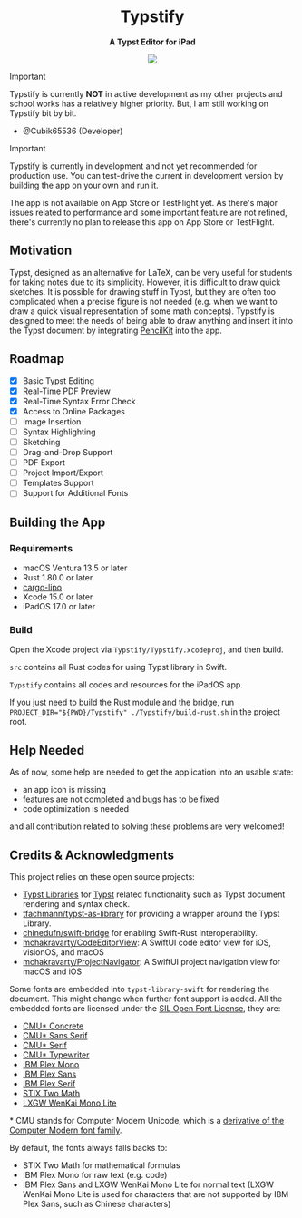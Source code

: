 <h1 align="center">Typstify</h1>

<p align="center"> 
  <b>A Typst Editor for iPad</b>
</p>

<p align="center">
  <a href="LICENSE">
    <img src="https://img.shields.io/badge/License-AGPL--3.0--or--later-important?style=for-the-badge" />
  </a>
</p>

> [!IMPORTANT]
> Typstify is currently **NOT** in active development as my other projects and school works has a relatively higher priority. But, I am still working on Typstify bit by bit.
>
> - @Cubik65536 (Developer)

> [!IMPORTANT]
> Typstify is currently in development and not yet recommended for production use. You can test-drive the current in development version by building the app on your own and run it.
>
> The app is not available on App Store or TestFlight yet. As there's major issues related to performance and some important feature are not refined, there's currently no plan to release this app on App Store or TestFlight.

## Motivation

Typst, designed as an alternative for LaTeX, can be very useful for students for taking notes due to its simplicity. However, it is difficult to draw quick sketches. It is possible for drawing stuff in Typst, but they are often too complicated when a precise figure is not needed (e.g. when we want to draw a quick visual representation of some math concepts). Typstify is designed to meet the needs of being able to draw anything and insert it into the Typst document by integrating [PencilKit](https://developer.apple.com/documentation/pencilkit) into the app.

## Roadmap

- [x] Basic Typst Editing
- [x] Real-Time PDF Preview
- [x] Real-Time Syntax Error Check
- [x] Access to Online Packages
- [ ] Image Insertion
- [ ] Syntax Highlighting
- [ ] Sketching
- [ ] Drag-and-Drop Support
- [ ] PDF Export
- [ ] Project Import/Export
- [ ] Templates Support
- [ ] Support for Additional Fonts

## Building the App

### Requirements

- macOS Ventura 13.5 or later
- Rust 1.80.0 or later
- [cargo-lipo](https://github.com/TimNN/cargo-lipo)
- Xcode 15.0 or later
- iPadOS 17.0 or later

### Build

Open the Xcode project via `Typstify/Typstify.xcodeproj`, and then build.

`src` contains all Rust codes for using Typst library in Swift.

`Typstify` contains all codes and resources for the iPadOS app.

If you just need to build the Rust module and the bridge, run `PROJECT_DIR="${PWD}/Typstify" ./Typstify/build-rust.sh` in the project root.

## Help Needed

As of now, some help are needed to get the application into an usable state:

- an app icon is missing
- features are not completed and bugs has to be fixed
- code optimization is needed

and all contribution related to solving these problems are very welcomed!

## Credits & Acknowledgments

This project relies on these open source projects:

- [Typst Libraries](https://crates.io/crates/typst) for [Typst](https://typst.app) related functionality such as Typst document rendering and syntax check.
- [tfachmann/typst-as-library](https://github.com/tfachmann/typst-as-library) for providing a wrapper around the Typst Library.
- [chinedufn/swift-bridge](https://github.com/chinedufn/swift-bridge) for enabling Swift-Rust interoperability.
- [mchakravarty/CodeEditorView](https://github.com/mchakravarty/CodeEditorView): A SwiftUI code editor view for iOS, visionOS, and macOS
- [mchakravarty/ProjectNavigator](https://github.com/mchakravarty/ProjectNavigator): A SwiftUI project navigation view for macOS and iOS

Some fonts are embedded into `typst-library-swift` for rendering the document. This might change when further font support is added. All the embedded fonts are licensed under the [SIL Open Font License](https://openfontlicense.org/), they are:

- [CMU* Concrete](https://fontlibrary.org/en/font/cmu-concrete)
- [CMU* Sans Serif](https://fontlibrary.org/en/font/cmu-sans-serif)
- [CMU* Serif](https://fontlibrary.org/en/font/cmu-serif)
- [CMU* Typewriter](https://fontlibrary.org/en/font/cmu-typewriter)
- [IBM Plex Mono](https://www.ibm.com/plex/)
- [IBM Plex Sans](https://www.ibm.com/plex/)
- [IBM Plex Serif](https://www.ibm.com/plex/)
- [STIX Two Math](https://stixfonts.org/)
- [LXGW WenKai Mono Lite](https://github.com/lxgw/LxgwWenKai-Lite)

\* CMU stands for Computer Modern Unicode, which is a [derivative of the Computer Modern font family](https://en.wikipedia.org/wiki/Computer_Modern).

By default, the fonts always falls backs to:

- STIX Two Math for mathematical formulas
- IBM Plex Mono for raw text (e.g. code)
- IBM Plex Sans and LXGW WenKai Mono Lite for normal text (LXGW WenKai Mono Lite is used for characters that are not supported by IBM Plex Sans, such as Chinese characters)

